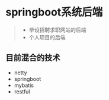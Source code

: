 # springboot系统后端

> - 毕设招聘求职网站的后端
> - 个人项目的后端

## 目前混合的技术
- netty
- springboot
- mybatis
- restful


